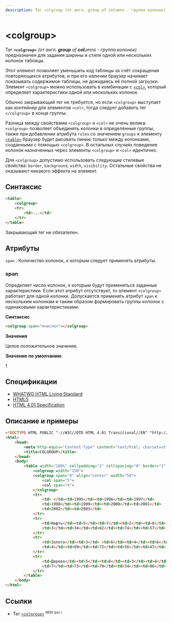 ```yaml
---
description: Тег colgroup (от англ. group of columns - группа колонок) предназначен для задания ширины и стиля одной или нескольких колонок таблицы
---
```


# &lt;colgroup&gt;

Тег **`<colgroup>`** _(от англ. **group** of **col**umns - группа колонок)_ предназначен для задания ширины и стиля одной или нескольких колонок таблицы.

Этот элемент позволяет уменьшить код таблицы за счёт сокращения повторяющихся атрибутов, и при его наличии браузер начинает показывать содержимое таблицы, не дожидаясь её полной загрузки. Элемент `<colgroup>` можно использовать в комбинации с [`<col>`](col.md), который определяет характеристики одной или нескольких колонок.

Обычно закрывающий тег не требуется, но если `<colgroup>` выступает как контейнер для элементов `<col>`, тогда следует добавить тег `</colgroup>` в конце группы.

Разница между свойствами `<colgroup>` и `<col>` не очень велика: `<colgroup>` позволяет объединять колонки в определённые группы, также при добавлении атрибута `rules` со значением `groups` к элементу [`<table>`](table.md) браузер будет рисовать линию только между колонками, созданными с помощью `<colgroup>`. В остальных случаях поведение колонок назначенных через элементы `<colgroup>` и `<col>` идентично.

Для `<colgroup>` допустимо использовать следующие стилевые свойства: `border`, `background`, `width`, `visibility`. Остальные свойства не оказывают никакого эффекта на элемент.

## Синтаксис

```html
<table>
	<colgroup>
	<tr>
		<td>...</td>
	</tr>
</table>
```

Закрывающий тег не обязателен.

## Атрибуты

`span`
: Количество колонок, к которым следует применять атрибуты.

### span

Определяет число колонок, к которым будут применяться заданные характеристики. Если этот атрибут отсутствует, то элемент `<colgroup>` работает для одной колонки. Допускается применять атрибут `span` к нескольким колонкам и таким образом формировать группы колонок с одинаковыми характеристиками.

**Синтаксис**

```html
<colgroup span="<число>"></colgroup>
```

**Значения**

Целое положительное значение.

**Значение по умолчанию**

1

## Спецификации

- [WHATWG HTML Living Standard](https://html.spec.whatwg.org/multipage/tables.html#the-colgroup-element)
- [HTML5](http://www.w3.org/TR/html5/tabular-data.html#the-colgroup-element)
- [HTML 4.01 Specification](http://www.w3.org/TR/html401/tables.html#edef-COLGROUP)

## Описание и примеры

```html
<!DOCTYPE HTML PUBLIC "-//W3C//DTD HTML 4.01 Transitional//EN" "http://www.w3.org/TR/html4/loose.dtd">
<html>
	<head>
		<meta http-equiv="Content-Type" content="text/html; charset=utf-8">
		<title>COLGROUP</title>
	</head>
	<body>
		<table width="100%" cellpadding="2" cellspacing="0" border="1" rules="groups">
			<colgroup width="150">
			<colgroup span="9" align="center" width="50">
				<col span="5">
				<col span="4">
			</colgroup>
			<tr>
				<td> </td><td>1995</td><td>1996</td><td>1997</td>
				<td>1998</td><td>1999</td><td>2000</td><td>2001</td>
				<td>2002</td><td>2003</td>
			</tr>
			<tr>
				<td>Нефть</td><td>5</td><td>7</td><td>2</td><td>8</td>
				<td>3</td><td>34</td><td>62</td><td>74</td><td>57</td>
			</tr>
			<tr>
				<td>Золото</td><td>3</td> <td>6</td><td>4</td><td>6</td>
				<td>4</td><td>69</td><td>72</td><td>56</td><td>47</td>
			</tr>
			<tr>
				<td>Дерево</td><td>5</td><td>8</td><td>3</td><td>4</td>
				<td>7</td><td>73</td><td>79</td><td>34</td><td>86</td>
			</tr>
		</table>
	</body>
</html>
```

## Ссылки

- Тег [`<colgroup>`](https://developer.mozilla.org/ru/docs/Web/HTML/Element/colgroup) <sup><small>MDN (рус.)</small></sup>
